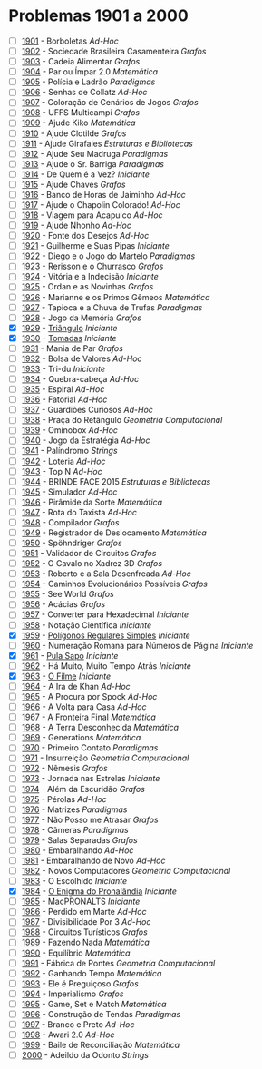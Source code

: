 # Problemas 1901 a 2000

  - [ ] [1901](https://www.urionlinejudge.com.br/judge/pt/problems/view/1901) - Borboletas *Ad-Hoc*
  - [ ] [1902](https://www.urionlinejudge.com.br/judge/pt/problems/view/1902) - Sociedade Brasileira Casamenteira *Grafos*
  - [ ] [1903](https://www.urionlinejudge.com.br/judge/pt/problems/view/1903) - Cadeia Alimentar *Grafos*
  - [ ] [1904](https://www.urionlinejudge.com.br/judge/pt/problems/view/1904) - Par ou Ímpar 2.0 *Matemática*
  - [ ] [1905](https://www.urionlinejudge.com.br/judge/pt/problems/view/1905) - Polícia e Ladrão *Paradigmas*
  - [ ] [1906](https://www.urionlinejudge.com.br/judge/pt/problems/view/1906) - Senhas de Collatz *Ad-Hoc*
  - [ ] [1907](https://www.urionlinejudge.com.br/judge/pt/problems/view/1907) - Coloração de Cenários de Jogos *Grafos*
  - [ ] [1908](https://www.urionlinejudge.com.br/judge/pt/problems/view/1908) - UFFS Multicampi *Grafos*
  - [ ] [1909](https://www.urionlinejudge.com.br/judge/pt/problems/view/1909) - Ajude Kiko *Matemática*
  - [ ] [1910](https://www.urionlinejudge.com.br/judge/pt/problems/view/1910) - Ajude Clotilde *Grafos*
  - [ ] [1911](https://www.urionlinejudge.com.br/judge/pt/problems/view/1911) - Ajude Girafales *Estruturas e Bibliotecas*
  - [ ] [1912](https://www.urionlinejudge.com.br/judge/pt/problems/view/1912) - Ajude Seu Madruga *Paradigmas*
  - [ ] [1913](https://www.urionlinejudge.com.br/judge/pt/problems/view/1913) - Ajude o Sr. Barriga *Paradigmas*
  - [ ] [1914](https://www.urionlinejudge.com.br/judge/pt/problems/view/1914) - De Quem é a Vez? *Iniciante*
  - [ ] [1915](https://www.urionlinejudge.com.br/judge/pt/problems/view/1915) - Ajude Chaves *Grafos*
  - [ ] [1916](https://www.urionlinejudge.com.br/judge/pt/problems/view/1916) - Banco de Horas de Jaiminho *Ad-Hoc*
  - [ ] [1917](https://www.urionlinejudge.com.br/judge/pt/problems/view/1917) - Ajude o Chapolin Colorado! *Ad-Hoc*
  - [ ] [1918](https://www.urionlinejudge.com.br/judge/pt/problems/view/1918) - Viagem para Acapulco *Ad-Hoc*
  - [ ] [1919](https://www.urionlinejudge.com.br/judge/pt/problems/view/1919) - Ajude Nhonho *Ad-Hoc*
  - [ ] [1920](https://www.urionlinejudge.com.br/judge/pt/problems/view/1920) - Fonte dos Desejos *Ad-Hoc*
  - [ ] [1921](https://www.urionlinejudge.com.br/judge/pt/problems/view/1921) - Guilherme e Suas Pipas *Iniciante*
  - [ ] [1922](https://www.urionlinejudge.com.br/judge/pt/problems/view/1922) - Diego e o Jogo do Martelo *Paradigmas*
  - [ ] [1923](https://www.urionlinejudge.com.br/judge/pt/problems/view/1923) - Rerisson e o Churrasco *Grafos*
  - [ ] [1924](https://www.urionlinejudge.com.br/judge/pt/problems/view/1924) - Vitória e a Indecisão *Iniciante*
  - [ ] [1925](https://www.urionlinejudge.com.br/judge/pt/problems/view/1925) - Ordan e as Novinhas *Grafos*
  - [ ] [1926](https://www.urionlinejudge.com.br/judge/pt/problems/view/1926) - Marianne e os Primos Gêmeos *Matemática*
  - [ ] [1927](https://www.urionlinejudge.com.br/judge/pt/problems/view/1927) - Tapioca e a Chuva de Trufas *Paradigmas*
  - [ ] [1928](https://www.urionlinejudge.com.br/judge/pt/problems/view/1928) - Jogo da Memória *Grafos*
  - [x] [1929](https://www.urionlinejudge.com.br/judge/pt/problems/view/1929) - [Triângulo](https://github.com/potigol/URI-Potigol/blob/master/src/1901-2000/1929.poti) *Iniciante*
  - [x] [1930](https://www.urionlinejudge.com.br/judge/pt/problems/view/1930) - [Tomadas](https://github.com/potigol/URI-Potigol/blob/master/src/1901-2000/1930.poti) *Iniciante*
  - [ ] [1931](https://www.urionlinejudge.com.br/judge/pt/problems/view/1931) - Mania de Par *Grafos*
  - [ ] [1932](https://www.urionlinejudge.com.br/judge/pt/problems/view/1932) - Bolsa de Valores *Ad-Hoc*
  - [ ] [1933](https://www.urionlinejudge.com.br/judge/pt/problems/view/1933) - Tri-du *Iniciante*
  - [ ] [1934](https://www.urionlinejudge.com.br/judge/pt/problems/view/1934) - Quebra-cabeça *Ad-Hoc*
  - [ ] [1935](https://www.urionlinejudge.com.br/judge/pt/problems/view/1935) - Espiral *Ad-Hoc*
  - [ ] [1936](https://www.urionlinejudge.com.br/judge/pt/problems/view/1936) - Fatorial *Ad-Hoc*
  - [ ] [1937](https://www.urionlinejudge.com.br/judge/pt/problems/view/1937) - Guardiões Curiosos *Ad-Hoc*
  - [ ] [1938](https://www.urionlinejudge.com.br/judge/pt/problems/view/1938) - Praça do Retângulo *Geometria Computacional*
  - [ ] [1939](https://www.urionlinejudge.com.br/judge/pt/problems/view/1939) - Ominobox *Ad-Hoc*
  - [ ] [1940](https://www.urionlinejudge.com.br/judge/pt/problems/view/1940) - Jogo da Estratégia *Ad-Hoc*
  - [ ] [1941](https://www.urionlinejudge.com.br/judge/pt/problems/view/1941) - Palíndromo *Strings*
  - [ ] [1942](https://www.urionlinejudge.com.br/judge/pt/problems/view/1942) - Loteria *Ad-Hoc*
  - [ ] [1943](https://www.urionlinejudge.com.br/judge/pt/problems/view/1943) - Top N *Ad-Hoc*
  - [ ] [1944](https://www.urionlinejudge.com.br/judge/pt/problems/view/1944) - BRINDE FACE 2015 *Estruturas e Bibliotecas*
  - [ ] [1945](https://www.urionlinejudge.com.br/judge/pt/problems/view/1945) - Simulador *Ad-Hoc*
  - [ ] [1946](https://www.urionlinejudge.com.br/judge/pt/problems/view/1946) - Pirâmide da Sorte *Matemática*
  - [ ] [1947](https://www.urionlinejudge.com.br/judge/pt/problems/view/1947) - Rota do Taxista *Ad-Hoc*
  - [ ] [1948](https://www.urionlinejudge.com.br/judge/pt/problems/view/1948) - Compilador *Grafos*
  - [ ] [1949](https://www.urionlinejudge.com.br/judge/pt/problems/view/1949) - Registrador de Deslocamento *Matemática*
  - [ ] [1950](https://www.urionlinejudge.com.br/judge/pt/problems/view/1950) - Spöhndriger *Grafos*
  - [ ] [1951](https://www.urionlinejudge.com.br/judge/pt/problems/view/1951) - Validador de Circuitos *Grafos*
  - [ ] [1952](https://www.urionlinejudge.com.br/judge/pt/problems/view/1952) - O Cavalo no Xadrez 3D *Grafos*
  - [ ] [1953](https://www.urionlinejudge.com.br/judge/pt/problems/view/1953) - Roberto e a Sala Desenfreada *Ad-Hoc*
  - [ ] [1954](https://www.urionlinejudge.com.br/judge/pt/problems/view/1954) - Caminhos Evolucionários Possíveis *Grafos*
  - [ ] [1955](https://www.urionlinejudge.com.br/judge/pt/problems/view/1955) - See World *Grafos*
  - [ ] [1956](https://www.urionlinejudge.com.br/judge/pt/problems/view/1956) - Acácias *Grafos*
  - [ ] [1957](https://www.urionlinejudge.com.br/judge/pt/problems/view/1957) - Converter para Hexadecimal *Iniciante*
  - [ ] [1958](https://www.urionlinejudge.com.br/judge/pt/problems/view/1958) - Notação Científica *Iniciante*
  - [x] [1959](https://www.urionlinejudge.com.br/judge/pt/problems/view/1959) - [Polígonos Regulares Simples](https://github.com/potigol/URI-Potigol/blob/master/src/1901-2000/1959.poti) *Iniciante*
  - [ ] [1960](https://www.urionlinejudge.com.br/judge/pt/problems/view/1960) - Numeração Romana para Números de Página *Iniciante*
  - [x] [1961](https://www.urionlinejudge.com.br/judge/pt/problems/view/1961) - [Pula Sapo](https://github.com/potigol/URI-Potigol/blob/master/src/1901-2000/1961.poti) *Iniciante*
  - [ ] [1962](https://www.urionlinejudge.com.br/judge/pt/problems/view/1962) - Há Muito, Muito Tempo Atrás *Iniciante*
  - [x] [1963](https://www.urionlinejudge.com.br/judge/pt/problems/view/1963) - [O Filme](https://github.com/potigol/URI-Potigol/blob/master/src/1901-2000/1963.poti) *Iniciante*
  - [ ] [1964](https://www.urionlinejudge.com.br/judge/pt/problems/view/1964) - A Ira de Khan *Ad-Hoc*
  - [ ] [1965](https://www.urionlinejudge.com.br/judge/pt/problems/view/1965) - A Procura por Spock *Ad-Hoc*
  - [ ] [1966](https://www.urionlinejudge.com.br/judge/pt/problems/view/1966) - A Volta para Casa *Ad-Hoc*
  - [ ] [1967](https://www.urionlinejudge.com.br/judge/pt/problems/view/1967) - A Fronteira Final *Matemática*
  - [ ] [1968](https://www.urionlinejudge.com.br/judge/pt/problems/view/1968) - A Terra Desconhecida *Matemática*
  - [ ] [1969](https://www.urionlinejudge.com.br/judge/pt/problems/view/1969) - Generations *Matemática*
  - [ ] [1970](https://www.urionlinejudge.com.br/judge/pt/problems/view/1970) - Primeiro Contato *Paradigmas*
  - [ ] [1971](https://www.urionlinejudge.com.br/judge/pt/problems/view/1971) - Insurreição *Geometria Computacional*
  - [ ] [1972](https://www.urionlinejudge.com.br/judge/pt/problems/view/1972) - Nêmesis *Grafos*
  - [ ] [1973](https://www.urionlinejudge.com.br/judge/pt/problems/view/1973) - Jornada nas Estrelas *Iniciante*
  - [ ] [1974](https://www.urionlinejudge.com.br/judge/pt/problems/view/1974) - Além da Escuridão *Grafos*
  - [ ] [1975](https://www.urionlinejudge.com.br/judge/pt/problems/view/1975) - Pérolas *Ad-Hoc*
  - [ ] [1976](https://www.urionlinejudge.com.br/judge/pt/problems/view/1976) - Matrizes *Paradigmas*
  - [ ] [1977](https://www.urionlinejudge.com.br/judge/pt/problems/view/1977) - Não Posso me Atrasar *Grafos*
  - [ ] [1978](https://www.urionlinejudge.com.br/judge/pt/problems/view/1978) - Câmeras *Paradigmas*
  - [ ] [1979](https://www.urionlinejudge.com.br/judge/pt/problems/view/1979) - Salas Separadas *Grafos*
  - [ ] [1980](https://www.urionlinejudge.com.br/judge/pt/problems/view/1980) - Embaralhando *Ad-Hoc*
  - [ ] [1981](https://www.urionlinejudge.com.br/judge/pt/problems/view/1981) - Embaralhando de Novo *Ad-Hoc*
  - [ ] [1982](https://www.urionlinejudge.com.br/judge/pt/problems/view/1982) - Novos Computadores *Geometria Computacional*
  - [ ] [1983](https://www.urionlinejudge.com.br/judge/pt/problems/view/1983) - O Escolhido *Iniciante*
  - [x] [1984](https://www.urionlinejudge.com.br/judge/pt/problems/view/1984) - [O Enigma do Pronalândia](https://github.com/potigol/URI-Potigol/blob/master/src/1901-2000/1984.poti) *Iniciante*
  - [ ] [1985](https://www.urionlinejudge.com.br/judge/pt/problems/view/1985) - MacPRONALTS *Iniciante*
  - [ ] [1986](https://www.urionlinejudge.com.br/judge/pt/problems/view/1986) - Perdido em Marte *Ad-Hoc*
  - [ ] [1987](https://www.urionlinejudge.com.br/judge/pt/problems/view/1987) - Divisibilidade Por 3 *Ad-Hoc*
  - [ ] [1988](https://www.urionlinejudge.com.br/judge/pt/problems/view/1988) - Circuitos Turísticos *Grafos*
  - [ ] [1989](https://www.urionlinejudge.com.br/judge/pt/problems/view/1989) - Fazendo Nada *Matemática*
  - [ ] [1990](https://www.urionlinejudge.com.br/judge/pt/problems/view/1990) - Equilíbrio *Matemática*
  - [ ] [1991](https://www.urionlinejudge.com.br/judge/pt/problems/view/1991) - Fábrica de Pontes *Geometria Computacional*
  - [ ] [1992](https://www.urionlinejudge.com.br/judge/pt/problems/view/1992) - Ganhando Tempo *Matemática*
  - [ ] [1993](https://www.urionlinejudge.com.br/judge/pt/problems/view/1993) - Ele é Preguiçoso *Grafos*
  - [ ] [1994](https://www.urionlinejudge.com.br/judge/pt/problems/view/1994) - Imperialismo *Grafos*
  - [ ] [1995](https://www.urionlinejudge.com.br/judge/pt/problems/view/1995) - Game, Set e Match *Matemática*
  - [ ] [1996](https://www.urionlinejudge.com.br/judge/pt/problems/view/1996) - Construção de Tendas *Paradigmas*
  - [ ] [1997](https://www.urionlinejudge.com.br/judge/pt/problems/view/1997) - Branco e Preto *Ad-Hoc*
  - [ ] [1998](https://www.urionlinejudge.com.br/judge/pt/problems/view/1998) - Awari 2.0 *Ad-Hoc*
  - [ ] [1999](https://www.urionlinejudge.com.br/judge/pt/problems/view/1999) - Baile de Reconciliação *Matemática*
  - [ ] [2000](https://www.urionlinejudge.com.br/judge/pt/problems/view/2000) - Adeildo da Odonto *Strings*